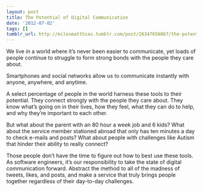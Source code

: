 ```yaml
---
layout: post
title: The Potential of Digital Communication
date: '2012-07-02'
tags: []
tumblr_url: http://milesmatthias.tumblr.com/post/26347656867/the-potential-of-digital-communication
---
```

We live in a world where it’s never been easier to communicate, yet loads of people continue to struggle to form strong bonds with the people they care about.

Smartphones and social networks allow us to communicate instantly with anyone, anywhere, and anytime.

A select percentage of people in the world harness these tools to their potential. They connect strongly with the people they care about. They know what’s going on in their lives, how they feel, what they can do to help, and why they’re important to each other.

But what about the parent with an 80 hour a week job and 6 kids? What about the service member stationed abroad that only has ten minutes a day to check e-mails and posts? What about people with challenges like Autism that hinder their ability to really connect?

Those people don’t have the time to figure out how to best use these tools. As software engineers, it’s our responsibility to take the state of digital communication forward. Abstract the method to all of the madness of tweets, likes, and posts, and make a service that truly brings people together regardless of their day-to-day challenges.

